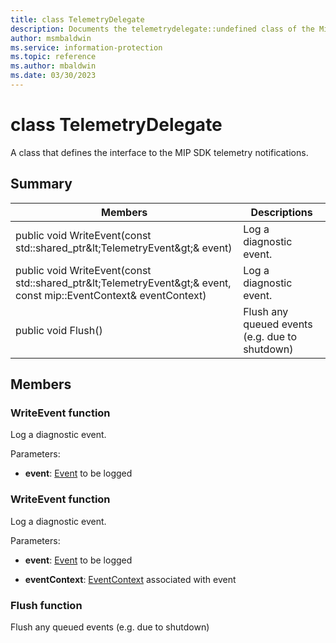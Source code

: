 ```yaml
---
title: class TelemetryDelegate 
description: Documents the telemetrydelegate::undefined class of the Microsoft Information Protection (MIP) SDK.
author: msmbaldwin
ms.service: information-protection
ms.topic: reference
ms.author: mbaldwin
ms.date: 03/30/2023
---
```


# class TelemetryDelegate 
A class that defines the interface to the MIP SDK telemetry notifications.
  
## Summary
 Members                        | Descriptions                                
--------------------------------|---------------------------------------------
public void WriteEvent(const std::shared_ptr\&lt;TelemetryEvent\&gt;& event)  |  Log a diagnostic event.
public void WriteEvent(const std::shared_ptr\&lt;TelemetryEvent\&gt;& event, const mip::EventContext& eventContext)  |  Log a diagnostic event.
public void Flush()  |  Flush any queued events (e.g. due to shutdown)
  
## Members
  
### WriteEvent function
Log a diagnostic event.

Parameters:  
* **event**: [Event](#class_event) to be logged


  
### WriteEvent function
Log a diagnostic event.

Parameters:  
* **event**: [Event](undefined) to be logged 


* **eventContext**: [EventContext](#class_event_context) associated with event


  
### Flush function
Flush any queued events (e.g. due to shutdown)